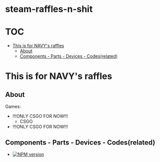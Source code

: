 # steam-raffles-n-shit
# TOC
<!-- MarkdownTOC depth=50 autolink=true bracket=round -->

- [This is for NAVY's raffles](#this-is-for-navys-raffles)
    - [About](#about)
    - [Components - Parts - Devices - Codes(related)](#components---parts---devices---codesrelated)

<!-- /MarkdownTOC -->
# This is for NAVY's raffles
## About
Games:
- !!!ONLY CSGO FOR NOW!!!
    - CSGO
- !!!ONLY CSGO FOR NOW!!!

## Components - Parts - Devices - Codes(related)
- [![NPM version](https://badge.fury.io/js/package.svg)](http://badge.fury.io/js/package)
